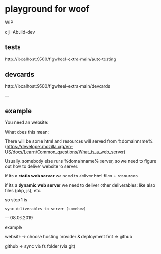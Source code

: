 # playground for woof

WIP

clj -Abuild-dev

## tests

http://localhost:9500/figwheel-extra-main/auto-testing

## devcards 

http://localhost:9500/figwheel-extra-main/devcards


-- 
## example 

You need an website:

What does this mean: 

There will be some html and resources will served from %domainname%.
(https://developer.mozilla.org/en-US/docs/Learn/Common_questions/What_is_a_web_server)

Usually, somebody else runs %domainname% server, so we need to figure out 
how to deliver website to server.

if its a **static web server** we need to deliver html files + resources 
 
if its a **dynamic web server** we need to deliver other deliverables:
 like also files (php, js), etc.
 
 
so step 1 is  
    
    sync deliverables to server (somehow) 
    
 
 --
 08.06.2019
 
 example
 
website -> choose hosting provider & deployment fmt => github

github -> sync via fs folder (via git)
